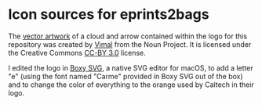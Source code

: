 Icon sources for eprints2bags
=============================

The [vector artwork](https://thenounproject.com/term/upload/2800646/) of a cloud and arrow contained within the logo for this repository was created by [Vimal](https://thenounproject.com/vimalraj2/) from the Noun Project.  It is licensed under the Creative Commons [CC-BY 3.0](https://creativecommons.org/licenses/by/3.0/) license.

I edited the logo in [Boxy SVG](https://boxy-svg.com), a native SVG editor for macOS, to add a letter "e" (using the font named "Carme" provided in Boxy SVG out of the box) and to change the color of everything to the orange used by Caltech in their logo.
